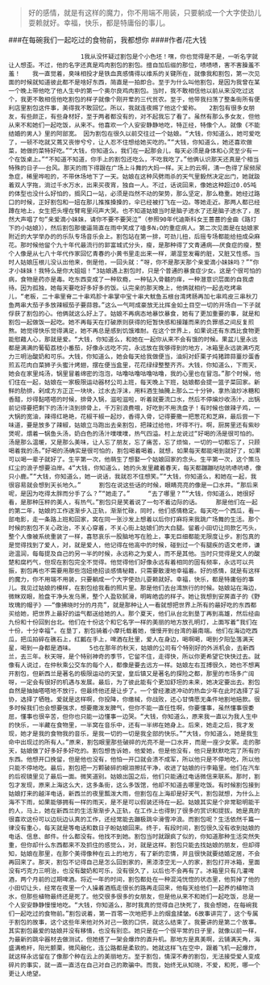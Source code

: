 > 好的感情，就是有这样的魔力，你不用端不用装，只要躺成一个大字使劲儿耍赖就好。幸福，快乐，都是特庸俗的事儿。

###在每碗我们一起吃过的食物前，我都想你
####作者/花大钱

						1我从没怀疑过割包是个小色坯！嘿，你也觉得是不是，一听名字就让人想歪。不过，他的名字还真是鸡肉割包的割包。擅自加后缀的那位，啧啧啧，害不害臊羞不羞！　　我一直觉着，臭味相投才是铁血真感情得以维系的关键所在，就像我和割包，第一次见面的时候就知道彼此都不是啥好东西，简直是一拍即合。至于为什么叫他割包，是因为我曾在某一个晚上带他吃了他人生中的第一个奥尔良鸡肉割包。当时，我不敢相信他以前从来没吃过这个，我更不敢相信他吃割包的样子就像个刚开荤的三代贫农。至于，他带我扫荡了整条街所有便利店里割包这件事，美得我不敢回忆。所以，我就连夜赐了他这个爱称。　　2割包有很多女朋友，有些颜正，有些身材好，至于两者都没有的，对不起我忘了看了。虽然有那么多女友，但他从来不和她们一起吃饭，从来不。他喜欢一个人安安静静地吃，特正经，特像个人。就像《不能结婚的男人》里的阿部宽。　因为割包在很久以前交往过一个姑娘。“大钱，你知道么，她可爱吃了，一顿不吃就又蔫又丧惨兮兮，让人忍不住想给她买吃的。”“大钱，你知道么，她还喜欢做菜，她做的菜特好吃。”“大钱，你知道么，我们在一起那会儿，每天必须是身体和心灵至少有一个在饭桌上。”“不知道不知道，你手上的割包还吃么，不吃我吃了。”他俩认识那天还真是个相当特殊的日子——台风。那天的雨下得跟在广场上斗舞的大妈一样。天上的云啊，清一色得了尿频尿急症，稀里哗啦的，不带休场地下了一天。姑娘在这种风劈雨杀的天气里毅然决定出门，她就趿着双人字拖，淌过千水万水，出来买夜宵，独自一人。不过，话说回来，像她这种超过0.05吨的体型也没什么好怕的，搁风口一站，必须是岿然不动的架势，那么坚定，那么稳重。她经过路口的时候，正好割包和一妞在那儿推推搡搡的，伞已经被打飞在一边。等她走近。那两人都已经蹲在地上，女生把头埋在臂弯里闷声大哭。也不知道姑娘当时是脑子进水了还是脑子进水了，居然大声唱了句“亲爱滴小妹妹，请你不要不要哭泣”（参照90年代迪斯科女王蔷蔷的金曲《路灯下的小姑娘》），然后割包那傻逼简直在雨中笑成了嗑多N₂O的重症病人。第二次见面是在姑娘家附近的大学举办的的乐队专场音乐会上。割包站在第一排，可劲儿扭，后摇专场都能给扭成朵麻花。那时候他留个九十年代最流行的郭富城式分头，瘦，是那种得了文青通病——厌食症的瘦，整个人像是从七八十年代作家回忆青春的小黄书里走出来一样，潮湿至发霉的脏，又脏又性感。当时人姑娘压根儿没认出他来，倒是他，一回头就：“呀，你不是那天那个亲爱滴小妹妹吗？”“你才小妹妹！我特么是你大姐姐！”3姑娘遇上割包时，只是个普通的暴食症少女。这是个很可怕的病，食物是药亦是毒。吃东西变成了一种软瘾，一种钻入骨髓的痒，一种潜意识层面的自我虐待。因为孤独，她每天要吃好多好多的饭。认完亲的那天晚上，他俩就相约一起去吃烤串儿，“老板，二十串里脊二十串鸡胗十串掌中宝十串大鱿鱼五根台湾烤肠再加七串鸡皮三串秋刀鱼两串大茄子多放辣椒茄子要蒜蓉。”这么一气呵成豪放无比挥金如土目空一切的开场白一下子就俘获了割包的心。他俩就这么好上了。姑娘不再病态地暴饮暴食，她有了更加重要的事，就是和割包一起做饭一起吃。她不再每天在打破原则获得的短暂快感和接踵而来的负罪感之间反复煎熬。她觉得快乐觉得满足，她不再总是感到饥饿难耐。在这个世界上，如果说还有东西比食物更能慰藉人心，那就是爱。“大钱，你知道么，和她在一起你从来不会有饿的时候。果盆儿里永远都是满满的葡萄荔枝小番茄，好像永远吃不完，永远放在我够得到的地方，冰箱里永远装满巧克力三明治酸奶和可乐。大钱，你知道么，她会每天给我做便当，油焖对虾栗子炖猪蹄蒜薹炒蛋香煎五花肉白菜狮子头蜜汁烤翅，摆在便当盒里，花花绿绿整整齐齐。大钱，你知道么，下雨天，她会在家里炖汤，锅里冒着绵密的泡泡，咕噜咕噜咕噜咕噜，我的心里也在冒泡。”那个时候，他们住在一起，姑娘在一家极限运动器材公司上班，每天晚上下班，姑娘都会提一篮子菜回家。新鲜的肋排，剁成方方正正一块块，过水去浮沫，用料酒生抽腌上那么二十分钟，拿热油炒冰糖和香醋，炒得黏嗒嗒的时候，排骨入锅，滋啦滋啦，听着就要流口水，然后不停煸炒收汤汁，出锅前记得要把剩下的汤汁浇到排骨上，千万别浪费哦，好吃到不用洗盘子！有时候也做辣子鸡，一大锅的宽油，辣得红艳艳，花椒干椒一起炒，香得入骨，记得要撒一把葱花和芝麻，最后尝一下味道，要是放多了辣椒，姑娘立马跑出去亲割包，把辣过给他，坏得不行。啊，厨房里还有紫砂煲呢，煨着一锅鱼头汤，奶白色的汤汁噗噗噗，热气四溢。村上龙说过“好喝的汤是很可怕的。汤是那么温暖，又是那么美味，让人忘了朋友，忘了痛苦，忘了烦恼，一切的一切都忘了，只顾喝着我的汤。”好喝的汤确实是很可怕的，割包喝着喝着，就想，如果每天都能喝到就好了，如果可以喝一辈子就好了。生平第一次，他萌生了想娶一个姑娘回家的念头。生平第一次，这个策马红尘的浪子想要泊岸。4“大钱，你知道么，她的头发里藏着春天，每天都蹦蹦哒哒吭哧吭哧，像只小鹿。”“大钱，你知道么，她一说话，我就忍不住想笑。”“大钱，你知道么，和她在一起，我很容易就会想到天长地久。”　　　割包在说这些话的时候，眼睛亮亮的像是一口水井。“那后来呢，是因为吃得太胖而分手了么？”“她走了。”　　　“去了哪里？”“大钱，你知道么，她很好看，是那种压秤的美人，有热气。”割包只是笑着说了一句不着边际的话。　　　那是他们在一起的第二年，姑娘的工作逐渐步入正轨，渐渐忙碌，同时，他们感情稳定。每天吃一个西瓜，看一部电影，走一条路上班和回家，窝在同一张沙发上想着以后你打麻将来我跳广场舞的生活。那个时候的割包不关心政治，不关心穿着，不关心街上姑娘们的大白腿。留着小田切让同款乞丐头，整个人像被系统重装了一样，喜怒哀乐一股脑地写在脸上，事无巨细都能无限度让步。割包真的是觉得找到了爱人，对，就是爱人，他记得在他高中的时候，碰到过一个有腿疾的语文老师，谦逊温润，每每提及自己的另一半的时候，永远称之为爱人，而不是其他。当时只觉得是文人的酸楚和腐朽气，但现在割包完全不觉得。他觉得他们好像永远有着相同的固有频率，永远可以共振，割包再也不需要用那些泡妞绝招谈感情秘籍，只需要散漫地幸福着。好的感情，就是有这样的魔力，你不用端不用装，只要躺成一个大字使劲儿耍赖就好。幸福，快乐，都是特庸俗的事儿。我见过姑娘的模样，在割包给我看的照片里。那是他们去台湾旅行的时候。姑娘站在海边，微眯双眼，脸盘干净头发乌黑，整个人盈软腻滑，明眸皓齿的样子。她让我想到安房直子的《野玫瑰的帽子》——“像拂晓时分的月亮”，就是那种让人一看就想把世界上所有的最好吃的东西都买给她，把世界上最好的运气都送给她的人。那个夏天，他们从台北到垦丁再到高雄，然后经由九份和十份回到台北。他们在十份这个和它名字一样的美丽的地方放孔明灯，上面写着“我们在十份，十分幸福”。在垦丁，割包骑着小摩托载着她，慢慢开到台湾的最南端。他们在海边吃西瓜，把瓜拍碎在礁石上，红瓤在手上，啤酒在肚里，爱人在身边，喝啊喝，喝到夕阳坠落满天星，喝到一身都是酒味。　　　5也在那年的秋天，姑娘的公司有个特别好的外派机会，去新西兰，去三年。秋天呀，是个特别神奇的季节，它留不住，走得快，所以你更希望它快快过去。就像有人说过，在仲秋乘公交车的每个人，都像是要去远方一样。姑娘左右互搏很久，她也不想离开割包，但新西兰是著名的极限运动的天堂，皇后镇又是著名的探险之都，那里的市场多广阔呀，一定会有很好的机遇与发展。最后，为了彼此能有个更加舒坦的未来，她决定要出去。割包自然是抽抽嗒嗒地不放行，但最终他还是让步了。一个曾经激进冲动的热血少年在此时选择了妥协，选择了牺牲。爱就是这样啊，你投降，你缴械，你战败，还心甘情愿无条件地割地赔款。很多时候我们也会想要强求，想要撒泼发脾气，但你不能一直任性啊，你要懂事，虽然懂事很委屈，懂事也很辛苦，但你也只能一边懂事一边哭。“大钱，你知道么，原来我一直以为我人生中的快乐，一半藏在食物里，一半窝在音乐中，还有一半绑在她身上。后来，她走之后，我才发现，她才是我的食物我的音乐，是我一切的一切是我全部的快乐。”“大钱，你知道么，她是我生命中出现过的所有人。”原来，割包眼里那些破碎的光亮不是一口水井，而是一座少女冢。走的那天，姑娘做了好多好多好吃的。割包想告诉她，他爱她，但是他没有，他只是默默吃完了所有的东西。他想开口挽留，但是他也没有，他怕一开口就会溃不成军，所以他只是不停地吃，所以他只能不停地吃。最后，割包把一万颗破碎的眼泪擦拭干净，收进了姑娘的行李箱里。他们在汽车的后视镜里见了最后一面。微笑道别。姑娘出国之后，他们只能通过电话微信来联系。那时，割包才发现，原来上海这么大，这多条街，这么多饭馆，他却不知道去哪里吃饭。有时候割包接到姑娘打来的越洋电话，新西兰的夜里瓢泼大雨，但割包在上海却是好天气，割包就想，为什么上海不下雨，如果能够拥有一样的雨天，是不是可以假装还待在一起。姑娘其实是个非常聪明能干的人，马上，她在新西兰的生活渐渐步入正轨，在工作上也得到了很多的赏识和提拔。她是真的很喜欢这份可以边玩边认真的工作，还经常能去蹦极跳伞滑雪冲浪。而割包呢？生活依然千篇一律没有重心，每天就是等电话和数日子盼姑娘回来。终于，有段时间，割包很久没有收到姑娘的电话、信息、邮件。什么都没有。他找不到她。割包当时就跟疯了似的，你知道那种生活突然失重，但你却什么东西都来不及抓住的感觉么，对，就是这样。割包只能去找姑娘的朋友，但却得知，姑娘在那里，在那个美得像种在云上的地方，有了新的恋情，并且很快就要结婚定居，不会再回来了。那天，割包不记得自己是怎么回到家的，黑漆漆空无一人的家，割包打开冰箱，里面没有巧克力三明治，也没有酸奶和可乐，没有很久了，以后也不会再有了。冰箱里只有几灌啤酒，两个月前的过期啤酒。将近一年的时间，割包都处在一种混沌恍惚的状态里，他剪掉了他的小田切让头，经常在夜里一个人操着酒瓶走很长的路再走回来，他每天给他们一起养的植物浇水，但那些植物最终还是死了。他交很多很多的女朋友，但是他从来不和她们一起吃饭，总是一个人安安静静慢慢地吃。“大钱，你知道么，那时我真的觉得自己快死了，我会想她，在每碗我们一起吃过的食物前。”割包说着，第一百零一次地把手上的烟盒揉皱。6故事讲完了，这个专属于割包的故事，这个这些年来他对外对己一致的口供，就这么结束了。我要讲的是第二个故事。其实割包最爱的姑娘并没有移情，也没有别恋。她只是在一个很平常的日子里，就像以前一样，为最新的跳伞器材去做测试，但她搭了一架会爆炸的直升机。那地方是真美啊，云铺满天角，海盛满桅杆，阳光颤栗，微风融化，连公路都是柔软的。她就这样飞在空中，跟着飞机一起爆炸，就这样永远留在了像那个种在云上的美丽地方。至于割包，情深不寿的割包，无法接受爱人变成碎片的事实，就一直一直活在自己对自己的欺骗中。而我，始终无从知晓，不爱，和死，哪一个更让人绝望。			  		